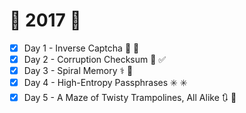 # :christmas_tree: 2017 :christmas_tree:

- [x] Day 1 - Inverse Captcha :arrows_counterclockwise: :camera_flash:
- [x] Day 2 - Corruption Checksum :currency_exchange: :white_check_mark:
- [x] Day 3 - Spiral Memory :medical_symbol: :brain:
- [x] Day 4 - High-Entropy Passphrases :eight_spoked_asterisk: :eight_spoked_asterisk:
- [x] Day 5 - A Maze of Twisty Trampolines, All Alike :arrows_clockwise: :handball_person:
